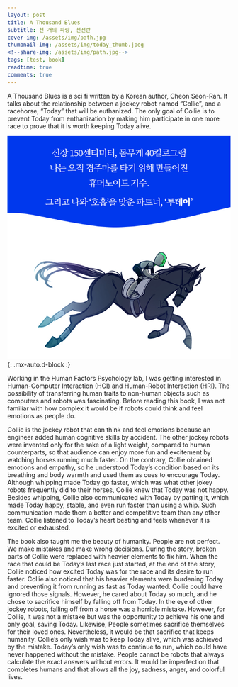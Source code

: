 ```yaml
---
layout: post
title: A Thousand Blues
subtitle: 천 개의 파랑, 천선란
cover-img: /assets/img/path.jpg
thumbnail-img: /assets/img/today_thumb.jpeg
<!--share-img: /assets/img/path.jpg-->
tags: [test, book]
readtime: true
comments: true
---
```


A Thousand Blues is a sci fi written by a Korean author, Cheon Seon-Ran. It talks about the relationship between a jockey robot named “Collie”, and a racehorse, “Today” that will be euthanized. The only goal of Collie is to prevent Today from enthanization by making him participate in one more race to prove that it is worth keeping Today alive.

![Today](/assets/img/today.jpg){: .mx-auto.d-block :}

Working in the Human Factors Psychology lab, I was getting interested in Human-Computer Interaction (HCI) and Human-Robot Interaction (HRI). The possibility of transferring human traits to non-human objects such as computers and robots was fascinating. Before reading this book, I was not familiar with how complex it would be if robots could think and feel emotions as people do. 

Collie is the jockey robot that can think and feel emotions because an engineer added human cognitive skills by accident. The other jockey robots were invented only for the sake of a light weight, compared to human counterparts, so that audience can enjoy more fun and excitement by watching horses running much faster. On the contrary, Collie obtained emotions and empathy, so he understood Today’s condition based on its breathing and body warmth and used them as cues to encourage Today. Although whipping made Today go faster, which was what other jokey robots frequently did to their horses, Collie knew that Today was not happy. Besides whipping, Collie also communicated with Today by patting it, which made Today happy, stable, and even run faster than using a whip. Such communication made them a better and competitive team than any other team. Collie listened to Today’s heart beating and feels whenever it is excited or exhausted.

The book also taught me the beauty of humanity. People are not perfect. We make mistakes and make wrong decisions. During the story, broken parts of Collie were replaced with heavier elements to fix him. When the race that could be Today’s last race just started, at the end of the story, Collie noticed how excited Today was for the race and its desire to run faster. Collie also noticed that his heavier elements were burdening Today and preventing it from running as fast as Today wanted. Collie could have ignored those signals. However, he cared about Today so much, and he chose to sacrifice himself by falling off from Today. In the eye of other jockey robots, falling off from a horse was a horrible mistake. However, for Collie, it was not a mistake but was the opportunity to achieve his one and only goal, saving Today. Likewise, People sometimes sacrifice themselves for their loved ones. Nevertheless, it would be that sacrifice that keeps humanity. Collie’s only wish was to keep Today alive, which was achieved by the mistake. Today’s only wish was to continue to run, which could have never happened without the mistake. People cannot be robots that always calculate the exact answers without errors. It would be imperfection that completes humans and that allows all the joy, sadness, anger, and colorful lives.
